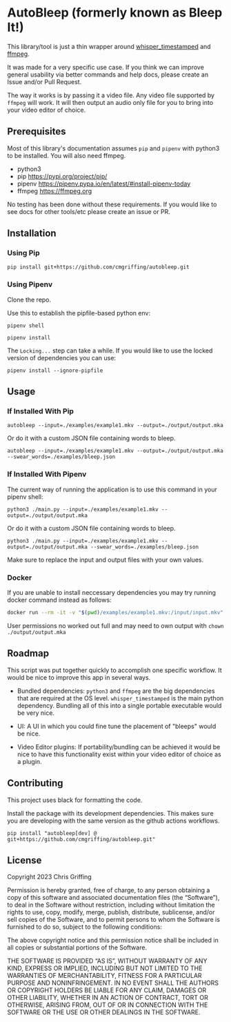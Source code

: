 # AutoBleep (formerly known as Bleep It!)

This library/tool is just a thin wrapper around [whisper_timestamped](https://github.com/linto-ai/whisper-timestamped) and [ffmpeg](https://ffmpeg.org/).

It was made for a very specific use case. If you think we can improve general usability via better commands and help docs, please create an Issue and/or Pull Request.

The way it works is by passing it a video file. Any video file supported by `ffmpeg` will work. It will then output an audio only file for you to bring into your video editor of choice.

## Prerequisites

Most of this library's documentation assumes `pip` and `pipenv` with python3 to be installed. You will also need ffmpeg.

- python3
- pip https://pypi.org/project/pip/
- pipenv https://pipenv.pypa.io/en/latest/#install-pipenv-today
- ffmpeg https://ffmpeg.org

No testing has been done without these requirements. If you would like to see docs for other tools/etc please create an issue or PR.

## Installation

### Using Pip

```
pip install git+https://github.com/cmgriffing/autobleep.git
```

### Using Pipenv
Clone the repo.

Use this to establish the pipfile-based python env:

```
pipenv shell
```
```
pipenv install
```

The `Locking...` step can take a while. If you would like to use the locked version of dependencies you can use:

```
pipenv install --ignore-pipfile
```

## Usage

### If Installed With Pip
```
autobleep --input=./examples/example1.mkv --output=./output/output.mka
```

Or do it with a custom JSON file containing words to bleep.
```
autobleep --input=./examples/example1.mkv --output=./output/output.mka --swear_words=./examples/bleep.json
```


### If Installed With Pipenv
The current way of running the application is to use this command in your pipenv shell:

```
python3 ./main.py --input=./examples/example1.mkv --output=./output/output.mka
```

Or do it with a custom JSON file containing words to bleep.
```
python3 ./main.py --input=./examples/example1.mkv --output=./output/output.mka --swear_words=./examples/bleep.json
```

Make sure to replace the input and output files with your own values.

### Docker
If you are unable to install neccessary dependencies you may try running docker command instead as follows:

```bash
docker run --rm -it -v "$(pwd)/examples/example1.mkv:/input/input.mkv" -v "$(pwd)/output:/output" autobleep/bleep
```

User permissions no worked out full and may need to own output with `chown ./output/output.mka`

## Roadmap

This script was put together quickly to accomplish one specific workflow. It would be nice to improve this app in several ways.

- Bundled dependencies: `python3` and `ffmpeg` are the big dependencies that are required at the OS level. `whisper_timestamped` is the main python dependency. Bundling all of this into a single portable executable would be very nice.

- UI: A UI in which you could fine tune the placement of "bleeps" would be nice.

- Video Editor plugins: If portability/bundling can be achieved it would be nice to have this functionality exist within your video editor of choice as a plugin.

## Contributing

This project uses black for formatting the code.

Install the package with its development dependencies. This makes sure you are developing with the same version as the github actions workflows.

```
pip install "autobleep[dev] @ git+https://github.com/cmgriffing/autobleep.git"
```

## License

Copyright 2023 Chris Griffing

Permission is hereby granted, free of charge, to any person obtaining a copy of this software and associated documentation files (the “Software”), to deal in the Software without restriction, including without limitation the rights to use, copy, modify, merge, publish, distribute, sublicense, and/or sell copies of the Software, and to permit persons to whom the Software is furnished to do so, subject to the following conditions:

The above copyright notice and this permission notice shall be included in all copies or substantial portions of the Software.

THE SOFTWARE IS PROVIDED “AS IS”, WITHOUT WARRANTY OF ANY KIND, EXPRESS OR IMPLIED, INCLUDING BUT NOT LIMITED TO THE WARRANTIES OF MERCHANTABILITY, FITNESS FOR A PARTICULAR PURPOSE AND NONINFRINGEMENT. IN NO EVENT SHALL THE AUTHORS OR COPYRIGHT HOLDERS BE LIABLE FOR ANY CLAIM, DAMAGES OR OTHER LIABILITY, WHETHER IN AN ACTION OF CONTRACT, TORT OR OTHERWISE, ARISING FROM, OUT OF OR IN CONNECTION WITH THE SOFTWARE OR THE USE OR OTHER DEALINGS IN THE SOFTWARE.
